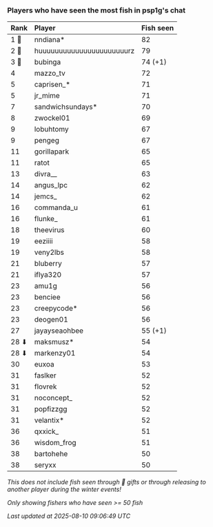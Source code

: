 ### Players who have seen the most fish in psp1g's chat

| Rank  | Player                    | Fish seen |
|:------|:--------------------------|:----------|
| 1 🥇  | nndiana*                  | 82        |
| 2 🥈  | huuuuuuuuuuuuuuuuuuuuuurz | 79        |
| 3 🥉  | bubinga                   | 74 (+1)   |
| 4     | mazzo_tv                  | 72        |
| 5     | caprisen_*                | 71        |
| 5     | jr_mime                   | 71        |
| 7     | sandwichsundays*          | 70        |
| 8     | zwockel01                 | 69        |
| 9     | lobuhtomy                 | 67        |
| 9     | pengeg                    | 67        |
| 11    | gorillapark               | 65        |
| 11    | ratot                     | 65        |
| 13    | divra__                   | 63        |
| 14    | angus_lpc                 | 62        |
| 14    | jemcs_                    | 62        |
| 16    | commanda_u                | 61        |
| 16    | flunke_                   | 61        |
| 18    | theevirus                 | 60        |
| 19    | eeziiii                   | 58        |
| 19    | veny2lbs                  | 58        |
| 21    | bluberry                  | 57        |
| 21    | iflya320                  | 57        |
| 23    | amu1g                     | 56        |
| 23    | benciee                   | 56        |
| 23    | creepycode*               | 56        |
| 23    | deogen01                  | 56        |
| 27    | jayayseaohbee             | 55 (+1)   |
| 28 ⬇  | maksmusz*                 | 54        |
| 28 ⬇  | markenzy01                | 54        |
| 30    | euxoa                     | 53        |
| 31    | faslker                   | 52        |
| 31    | flovrek                   | 52        |
| 31    | noconcept_                | 52        |
| 31    | popfizzgg                 | 52        |
| 31    | velantix*                 | 52        |
| 36    | qxxick_                   | 51        |
| 36    | wisdom_frog               | 51        |
| 38    | bartohehe                 | 50        |
| 38    | seryxx                    | 50        |

_This does not include fish seen through 🎁 gifts or through releasing to another player during the winter events!_

_Only showing fishers who have seen >= 50 fish_

_Last updated at 2025-08-10 09:06:49 UTC_